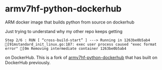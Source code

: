 # armv7hf-python-dockerhub
ARM docker image that builds python from source on dockerhub

Just trying to understand why my other repo keeps getting

```
Step 2/6 : RUN [ “cross-build-start” ] ---> Running in 1263be0b5ab4 [91mstandard_init_linux.go:187: exec user process caused "exec format error" [0m Removing intermediate container 1263be0b5ab4
```

on DockerHub.
This is a fork of [armv7hf-python-dockerhub](https://github.com/petrosagg/armv7hf-python-dockerhub) that has built on DockerHub previously.
